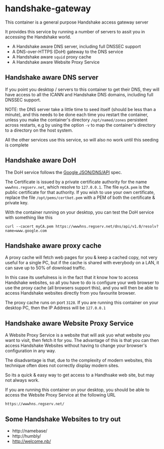 # handshake-gateway

This container is a general purpose Handshake access gateway server

It provides this service by running a number of servers to assit you in accessing the Handshake world.

- A Handshake aware DNS server, including full DNSSEC support
- A DNS-over-HTTPS (DoH) gateway to the DNS service
- A Handshake aware `squid` proxy cache
- A Handshake aware Website Proxy Service

## Handshake aware DNS server

If you point you desktop / servers to this container to get their DNS, they will have access to all the ICANN
and Handshake DNS domains, including full DNSSEC support. 

NOTE: the DNS server take a little time to seed itself (should be less than a minute), and this needs to be
done each time you restart the container, unless you make the container's directory `/opt/named/zones` persistent
across restarts, e.g by using the option `-v` to map the container's directory to a directory on the host system.

All the other services use this service, so will also no work until this seeding is complete


## Handshake aware DoH

The DoH service follows the [Google JSON/DNS/API](https://developers.google.com/speed/public-dns/docs/doh/json) spec.

The Certificate is issued by a private certificate authority for the name `wwwhns.regserv.net`, which resolve to `127.0.0.1`. The file `myCA.pem`
is the public certificate for that authority. If you wish to use your own certificate, replace the file `/opt/pems/certket.pem`
with a PEM of both the certificate & private key.

With the container running on your desktop, you can test the DoH service with something like this

    curl --cacert myCA.pem https://wwwhns.regserv.net/dns/api/v1.0/resolv?name=www.google.com


## Handshake aware proxy cache

A proxy cache will fetch web pages for you & keep a cached copy, not very useful for a single PC, but if the cache is shared with
everybody on a LAN, it can save up to 50% of download traffic.

In this case its usefulness is in the fact that it know how to access Handshake websites, so all you have to do is configure your web
browser to use the proxy cache (all browsers support this), and you will then be able to access Handshake websites directly from
you favourite browser.

The proxy cache runs on port `3128`. If you are running this container on your desktop PC, then the IP Address will be `127.0.0.1`


## Handshake aware Website Proxy Service

A Website Proxy Service is a website that will ask yuo what website you want to visit, then fetch it for you. The advantage of this
is that you can then access Handshake Websites without having to change your browser's configuration in any way.

The disadvantage is that, due to the complexity of modern websites, this technique often does not correctly display modern sites.

So its a quick & easy way to get access to a Handhsake web site, but may not always work.

If you are running this container on your desktop, you should be able to access the Website Proxy Service at the following URL

	https://wwwhns.regserv.net/


## Some Handshake Websites to try out

- http://namebase/
- http://humbly/
- http://welcome.nb/
